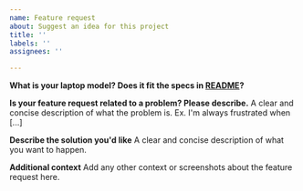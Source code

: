 ```yaml
---
name: Feature request
about: Suggest an idea for this project
title: ''
labels: ''
assignees: ''

---
```


**What is your laptop model? Does it fit the specs in [README](https://github.com/whatnameisit/Asus-Vivobook-X510UA-BQ490-Catalina-10.15.6-Hackintosh/blob/master/README.md#system-specification)?**

**Is your feature request related to a problem? Please describe.**
A clear and concise description of what the problem is. Ex. I'm always frustrated when [...]

**Describe the solution you'd like**
A clear and concise description of what you want to happen.

**Additional context**
Add any other context or screenshots about the feature request here.
